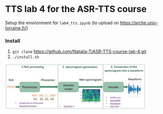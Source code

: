 # TTS lab 4 for the ASR-TTS course

Setup the environment for ```lab4_tts.ipynb``` (to upload on https://arche.univ-lorraine.fr/) 

### Install

1. ```git clone``` https://github.com/Natalia-T/ASR-TTS-course-lab-4.git
2. ```./install.sh```



<img src="https://github.com/Natalia-T/ASR-TTS-course-lab-4/blob/main/tts.jpg" width="90%" height="90%">

